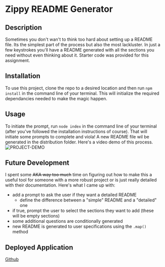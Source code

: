 # Zippy README Generator


## Description
Sometimes you don't wan't to think too hard about setting up a README file. Its the simplest part of the process but also the most lackluster. In just a few keystrokes you'll have a README generated with all the sections you need without even thinking about it. Starter code was provided for this assignment.

## Installation
To use this project, clone the repo to a desired location and then run `npm install` in the command line of your terminal. This will initialize the required dependancies needed to make the magic happen. 

## Usage
To initiate the prompt, run `node index` in the command line of your terminal (after you've followed the installation instructions of course). That will initiate some prompts to complete and viola! A new README file wil be generated in the distribution folder. Here's a video demo of this process.
![PROJECT-DEMO](demo-video-goes-here)


## Future Development
I spent some ~~AKA way too much~~ time on figuring out how to make this a useful tool for someone with a more robust project or is just really detailed with their documentation. Here's what I came up with:
- add a prompt to ask the user if they want a detailed README
  - define the difference between a "simple" README and a "detailed" one
- if true, prompt the user to select the sections they want to add (these will be empty sections)
- some additional questions are conditionally generated
- new README is generated to user specifications using the `.map()` method


## Deployed Application
[Github](https://github.com/njacques47/zippy-readme)